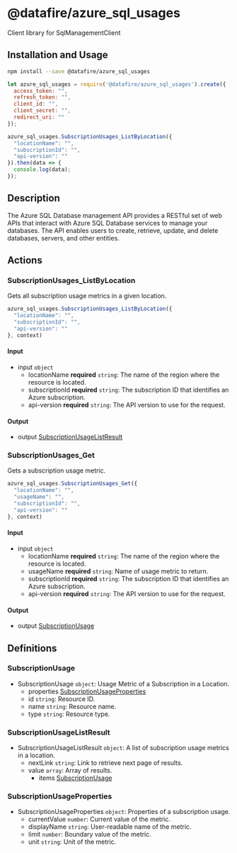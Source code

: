 # @datafire/azure_sql_usages

Client library for SqlManagementClient

## Installation and Usage
```bash
npm install --save @datafire/azure_sql_usages
```
```js
let azure_sql_usages = require('@datafire/azure_sql_usages').create({
  access_token: "",
  refresh_token: "",
  client_id: "",
  client_secret: "",
  redirect_uri: ""
});

azure_sql_usages.SubscriptionUsages_ListByLocation({
  "locationName": "",
  "subscriptionId": "",
  "api-version": ""
}).then(data => {
  console.log(data);
});
```

## Description

The Azure SQL Database management API provides a RESTful set of web APIs that interact with Azure SQL Database services to manage your databases. The API enables users to create, retrieve, update, and delete databases, servers, and other entities.

## Actions

### SubscriptionUsages_ListByLocation
Gets all subscription usage metrics in a given location.


```js
azure_sql_usages.SubscriptionUsages_ListByLocation({
  "locationName": "",
  "subscriptionId": "",
  "api-version": ""
}, context)
```

#### Input
* input `object`
  * locationName **required** `string`: The name of the region where the resource is located.
  * subscriptionId **required** `string`: The subscription ID that identifies an Azure subscription.
  * api-version **required** `string`: The API version to use for the request.

#### Output
* output [SubscriptionUsageListResult](#subscriptionusagelistresult)

### SubscriptionUsages_Get
Gets a subscription usage metric.


```js
azure_sql_usages.SubscriptionUsages_Get({
  "locationName": "",
  "usageName": "",
  "subscriptionId": "",
  "api-version": ""
}, context)
```

#### Input
* input `object`
  * locationName **required** `string`: The name of the region where the resource is located.
  * usageName **required** `string`: Name of usage metric to return.
  * subscriptionId **required** `string`: The subscription ID that identifies an Azure subscription.
  * api-version **required** `string`: The API version to use for the request.

#### Output
* output [SubscriptionUsage](#subscriptionusage)



## Definitions

### SubscriptionUsage
* SubscriptionUsage `object`: Usage Metric of a Subscription in a Location.
  * properties [SubscriptionUsageProperties](#subscriptionusageproperties)
  * id `string`: Resource ID.
  * name `string`: Resource name.
  * type `string`: Resource type.

### SubscriptionUsageListResult
* SubscriptionUsageListResult `object`: A list of subscription usage metrics in a location.
  * nextLink `string`: Link to retrieve next page of results.
  * value `array`: Array of results.
    * items [SubscriptionUsage](#subscriptionusage)

### SubscriptionUsageProperties
* SubscriptionUsageProperties `object`: Properties of a subscription usage.
  * currentValue `number`: Current value of the metric.
  * displayName `string`: User-readable name of the metric.
  * limit `number`: Boundary value of the metric.
  * unit `string`: Unit of the metric.



